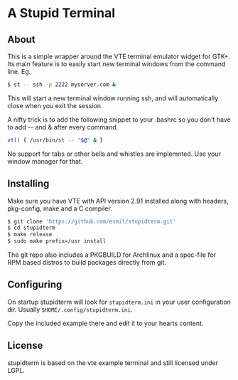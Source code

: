 A Stupid Terminal
=================

About
-----

This is a simple wrapper around the VTE terminal emulator
widget for GTK+. Its main feature is to easily start new
terminal windows from the command line. Eg.

```sh
$ st -- ssh -p 2222 myserver.com &
```

This will start a new terminal window running ssh, and
will automatically close when you exit the session.

A nifty trick is to add the following snippet to your
.bashrc so you don't have to add -- and & after every
command.

```sh
vt() { /usr/bin/st -- "$@" & }
```

No support for tabs or other bells and whistles are
implemnted. Use your window manager for that.


Installing
----------

Make sure you have VTE with API version 2.91 installed
along with headers, pkg-config, make and a C compiler.

```sh
$ git clone 'https://github.com/esmil/stupidterm.git'
$ cd stupidterm
$ make release
$ sudo make prefix=/usr install
```

The git repo also includes a PKGBUILD for Archlinux and
a spec-file for RPM based distros to build packages
directly from git.


Configuring
-----------

On startup stupidterm will look for ```stupidterm.ini``` in your user configuration dir.
Usually ```$HOME/.config/stupidterm.ini```.

Copy the included example there and edit it to your hearts content.


License
-------

stupidterm is based on the vte example terminal and still licensed under LGPL.
